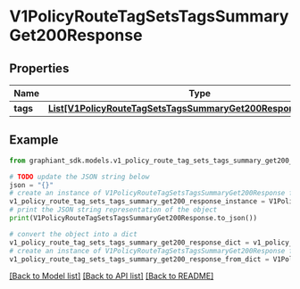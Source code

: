 # V1PolicyRouteTagSetsTagsSummaryGet200Response


## Properties

Name | Type | Description | Notes
------------ | ------------- | ------------- | -------------
**tags** | [**List[V1PolicyRouteTagSetsTagsSummaryGet200ResponseTagsInner]**](V1PolicyRouteTagSetsTagsSummaryGet200ResponseTagsInner.md) |  | [optional] 

## Example

```python
from graphiant_sdk.models.v1_policy_route_tag_sets_tags_summary_get200_response import V1PolicyRouteTagSetsTagsSummaryGet200Response

# TODO update the JSON string below
json = "{}"
# create an instance of V1PolicyRouteTagSetsTagsSummaryGet200Response from a JSON string
v1_policy_route_tag_sets_tags_summary_get200_response_instance = V1PolicyRouteTagSetsTagsSummaryGet200Response.from_json(json)
# print the JSON string representation of the object
print(V1PolicyRouteTagSetsTagsSummaryGet200Response.to_json())

# convert the object into a dict
v1_policy_route_tag_sets_tags_summary_get200_response_dict = v1_policy_route_tag_sets_tags_summary_get200_response_instance.to_dict()
# create an instance of V1PolicyRouteTagSetsTagsSummaryGet200Response from a dict
v1_policy_route_tag_sets_tags_summary_get200_response_from_dict = V1PolicyRouteTagSetsTagsSummaryGet200Response.from_dict(v1_policy_route_tag_sets_tags_summary_get200_response_dict)
```
[[Back to Model list]](../README.md#documentation-for-models) [[Back to API list]](../README.md#documentation-for-api-endpoints) [[Back to README]](../README.md)


